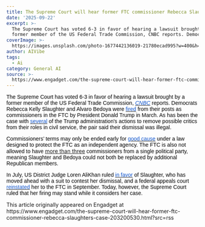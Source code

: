 ```yaml
---
title: The Supreme Court will hear former FTC commissioner Rebecca Slaughter's case
date: '2025-09-22'
excerpt: >-
  The Supreme Court has voted 6-3 in favor of hearing a lawsuit brought by a
  former member of the US Federal Trade Commission, CNBC reports. Democrats R...
coverImage: >-
  https://images.unsplash.com/photo-1677442136019-21780ecad995?w=400&h=200&fit=crop&auto=format
author: AIVibe
tags:
  - Ai
category: General AI
source: >-
  https://www.engadget.com/the-supreme-court-will-hear-former-ftc-commissioner-rebecca-slaughters-case-203200530.html?src=rss
---
```

<p style="text-align:left;"><span style="color:rgb(0, 0, 0);font-family:Arial, sans-serif;">The Supreme Court has voted 6-3 in favor of hearing a lawsuit brought by a former member of the US Federal Trade Commission, </span><a target="_blank" class="link rapid-with-clickid" href="https://shopping.yahoo.com/rdlw?merchantId=34e37b9c-8975-48da-aa39-df8bcd5badc3&amp;siteId=us-engadget&amp;pageId=1p-autolink&amp;contentUuid=eda1428b-fb61-4c09-b85d-0928535a9371&amp;featureId=text-link&amp;merchantName=CNBC&amp;linkText=CNBC&amp;custData=eyJzb3VyY2VOYW1lIjoiV2ViLURlc2t0b3AtVmVyaXpvbiIsImxhbmRpbmdVcmwiOiJodHRwczovL3d3dy5jbmJjLmNvbS8yMDI1LzA5LzIyL3RydW1wLWZ0Yy1zdXByZW1lLWNvdXJ0LXNsYXVnaHRlci5odG1sP3RhaWQ9NjhkMWE3ODczMTljYTkwMDAxNGIwYzA3JnV0bV9jYW1wYWlnbj10cnVlYW50aGVtJnV0bV9jb250ZW50PW1haW4mdXRtX21lZGl1bT1zb2NpYWwmdXRtX3NvdXJjZT10d2l0dGVyIiwiY29udGVudFV1aWQiOiJlZGExNDI4Yi1mYjYxLTRjMDktYjg1ZC0wOTI4NTM1YTkzNzEiLCJvcmlnaW5hbFVybCI6Imh0dHBzOi8vd3d3LmNuYmMuY29tLzIwMjUvMDkvMjIvdHJ1bXAtZnRjLXN1cHJlbWUtY291cnQtc2xhdWdodGVyLmh0bWw_dGFpZD02OGQxYTc4NzMxOWNhOTAwMDE0YjBjMDcmdXRtX2NhbXBhaWduPXRydWVhbnRoZW0mdXRtX2NvbnRlbnQ9bWFpbiZ1dG1fbWVkaXVtPXNvY2lhbCZ1dG1fc291cmNlPXR3aXR0ZXIifQ&amp;signature=AQAAAYaVXLHfkZy2bbPIFCkxwp-0zvH9vq3ZLBgkMZG8pzV6&amp;gcReferrer=https%3A%2F%2Fwww.cnbc.com%2F2025%2F09%2F22%2Ftrump-ftc-supreme-court-slaughter.html%3Ftaid%3D68d1a787319ca900014b0c07%26utm_campaign%3Dtrueanthem%26utm_content%3Dmain%26utm_medium%3Dsocial%26utm_source%3Dtwitter" data-i13n="elm:affiliate_link;sellerN:CNBC;elmt:" data-original-link="https://www.cnbc.com/2025/09/22/trump-ftc-supreme-court-slaughter.html?taid=68d1a787319ca900014b0c07&amp;utm_campaign=trueanthem&amp;utm_content=main&amp;utm_medium=social&amp;utm_source=twitter"><span style="color:rgb(17, 85, 204);font-family:Arial, sans-serif;"><em>CNBC</em></span></a><span style="color:rgb(0, 0, 0);font-family:Arial, sans-serif;"> reports. Democrats Rebecca Kelly Slaughter and Alvaro Bedoya were </span><a target="_blank" class="link" href="https://www.engadget.com/big-tech/president-trump-has-fired-the-ftcs-two-democrat-commissioners-225952614.html"><span style="color:rgb(17, 85, 204);font-family:Arial, sans-serif;">fired</span></a><span style="color:rgb(0, 0, 0);font-family:Arial, sans-serif;"> from their posts as commissioners in the FTC by President Donald Trump in March. As has been the case with </span><a target="_blank" class="link" href="https://www.pbs.org/newshour/politics/fed-gov-lisa-cook-sues-trump-administration-to-block-her-attempted-firing"><span style="color:rgb(17, 85, 204);font-family:Arial, sans-serif;">several</span></a><span style="color:rgb(0, 0, 0);font-family:Arial, sans-serif;"> of the Trump administration&#39;s actions to remove possible critics from their roles in civil service, the pair said their dismissal was illegal. </span></p><p style="text-align:left;"><span style="color:rgb(0, 0, 0);font-family:Arial, sans-serif;">Commissioners’ terms may only be ended early for </span><a target="_blank" class="link" href="https://en.wikipedia.org/wiki/Humphrey%27s_Executor_v._United_States"><span style="color:rgb(17, 85, 204);font-family:Arial, sans-serif;">good cause</span></a><span style="color:rgb(0, 0, 0);font-family:Arial, sans-serif;"> under a law designed to protect the FTC as an independent agency.&nbsp;The FTC is also not allowed to have </span><a target="_blank" class="link" href="https://uscode.house.gov/view.xhtml?req=granuleid%3AUSC-prelim-title15-chapter2-subchapter1&amp;edition=prelim">more than three</a><span style="color:rgb(0, 0, 0);font-family:Arial, sans-serif;"> commissioners from a single political party, meaning Slaughter and Bedoya could not both be replaced by additional Republican members.</span></p><p style="text-align:left;"><span style="color:rgb(0, 0, 0);font-family:Arial, sans-serif;">In July, US District Judge Loren AliKhan ruled </span><a target="_blank" class="link" href="https://www.engadget.com/big-tech/trumps-firing-of-democratic-ftc-commissioner-was-unlawful-judge-rules-120029367.html"><span style="color:rgb(17, 85, 204);font-family:Arial, sans-serif;">in favor</span></a><span style="color:rgb(0, 0, 0);font-family:Arial, sans-serif;"> of Slaughter, who has moved ahead with a suit to contest her dismissal, and a federal appeals court </span><a target="_blank" class="link" href="https://www.engadget.com/big-tech/appeals-court-reinstates-fired-democratic-ftc-commissioner-124549494.html"><span style="color:rgb(17, 85, 204);font-family:Arial, sans-serif;">reinstated</span></a><span style="color:rgb(0, 0, 0);font-family:Arial, sans-serif;"> her to the FTC in September. Today, however, the Supreme Court ruled that her firing may stand while it considers her case. </span></p><p style="text-align:left;"></p>This article originally appeared on Engadget at https://www.engadget.com/the-supreme-court-will-hear-former-ftc-commissioner-rebecca-slaughters-case-203200530.html?src=rss
